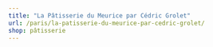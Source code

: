 ```yaml
---
title: "La Pâtisserie du Meurice par Cédric Grolet"
url: /paris/la-patisserie-du-meurice-par-cedric-grolet/
shop: pâtisserie
---
```

